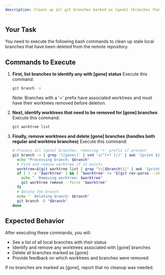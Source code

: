 ```yaml
---
description: Cleans up all git branches marked as [gone] (branches that have been deleted on the remote but still exist locally), including removing associated worktrees.
---
```


## Your Task

You need to execute the following bash commands to clean up stale local branches that have been deleted from the remote
repository.

## Commands to Execute

1. **First, list branches to identify any with [gone] status**
   Execute this command:
   ```bash
   git branch -v
   ```

   Note: Branches with a '+' prefix have associated worktrees and must have their worktrees removed before deletion.

2. **Next, identify worktrees that need to be removed for [gone] branches**
   Execute this command:
   ```bash
   git worktree list
   ```

3. **Finally, remove worktrees and delete [gone] branches (handles both regular and worktree branches)**
   Execute this command:
   ```bash
   # Process all [gone] branches, removing '+' prefix if present
   git branch -v | grep '\[gone\]' | sed 's/^[+* ]//' | awk '{print $1}' | while read branch; do
     echo "Processing branch: $branch"
     # Find and remove worktree if it exists
     worktree=$(git worktree list | grep "\\[$branch\\]" | awk '{print $1}')
     if [ ! -z "$worktree" ] && [ "$worktree" != "$(git rev-parse --show-toplevel)" ]; then
       echo "  Removing worktree: $worktree"
       git worktree remove --force "$worktree"
     fi
     # Delete the branch
     echo "  Deleting branch: $branch"
     git branch -D "$branch"
   done
   ```

## Expected Behavior

After executing these commands, you will:

- See a list of all local branches with their status
- Identify and remove any worktrees associated with [gone] branches
- Delete all branches marked as [gone]
- Provide feedback on which worktrees and branches were removed

If no branches are marked as [gone], report that no cleanup was needed.

